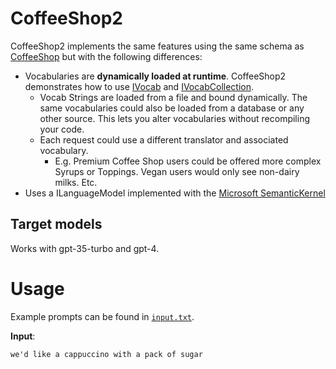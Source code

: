 # CoffeeShop2

CoffeeShop2 implements the same features using the same schema as [CoffeeShop](../CoffeeShop/Readme.md) but with the following differences:
* Vocabularies are **dynamically loaded at runtime**. CoffeeShop2 demonstrates how to use [IVocab](../../src/typechat/Schema/IVocab.cs) and [IVocabCollection](../../src/typechat/Schema/IVocabCollection.cs). 
  * Vocab Strings are loaded from a file and bound dynamically. The same vocabularies could also be loaded from a database or any other source. This lets you alter vocabularies without recompiling your code.
  * Each request could use a different translator and associated vocabulary. 
    * E.g. Premium Coffee Shop users could be offered more complex Syrups or Toppings. Vegan users would only see non-dairy milks. Etc.
* Uses a ILanguageModel implemented with the [Microsoft SemanticKernel](https://github.com/microsoft/semantic-kernel)

## Target models
Works with gpt-35-turbo and gpt-4.

# Usage

Example prompts can be found in [`input.txt`](input.txt).

**Input**:

```
we'd like a cappuccino with a pack of sugar
```

